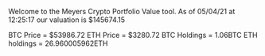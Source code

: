 Welcome to the Meyers Crypto Portfolio Value tool. 
As of 05/04/21 at 12:25:17 our valuation is $145674.15 

BTC Price = $53986.72
 ETH Price = $3280.72
BTC Holdings = 1.06BTC
 ETH holdings = 26.960005962ETH 
